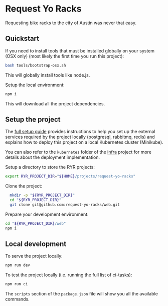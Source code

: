 # Request Yo Racks

Requesting bike racks to the city of Austin was never that easy.

## Quickstart

If you need to install tools that must be installed globally on your system (OSX only)
(most likely the first time you run this project):
```bash
bash tools/bootstrap-osx.sh
```

This will globally install tools like node.js.

Setup the local environment:
```bash
npm i
```

This will download all the project dependencies.


## Setup the project

The [full setup guide](https://request-yo-racks.github.io/docs/guides/setup-full-environment) provides instructions to
help you set up the external services required by the project locally (postgresql, rabbitmq, redis) and explains how to
deploy this project on a local Kubernetes cluster (Minikube).

You can also refer to the `kubernetes` folder of the
[infra](https://github.com/request-yo-racks/infra/tree/master/kubernetes)
project for more details about the deployment implementation.

Setup a directory to store the RYR projects:
```bash
export RYR_PROJECT_DIR="${HOME}/projects/request-yo-racks"
```

Clone the project:
```bash
  mkdir -p "${RYR_PROJECT_DIR}"
  cd "${RYR_PROJECT_DIR}"
  git clone git@github.com:request-yo-racks/web.git
```

Prepare your development environment:
```bash
cd "${RYR_PROJECT_DIR}/web"
npm i
```

## Local development

To serve the project locally:
```bash
npm run dev
```

To test the project locally (i.e. running the full list of ci-tasks):
```bash
npm run ci
```
The `scripts` section of the `package.json` file will show you all the available commands.
